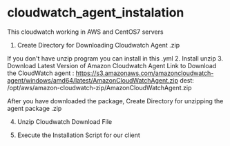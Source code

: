 # cloudwatch_agent_instalation
This cloudwatch working in AWS and CentOS7 servers

1. Create Directory for Downloading Cloudwatch Agent .zip

If you don't have unzip program you can install in this .yml
2. Install unzip
3. Download Latest Version of Amazon Cloudwatch Agent
Link to Download the CloudWatch agent : https://s3.amazonaws.com/amazoncloudwatch-agent/windows/amd64/latest/AmazonCloudWatchAgent.zip
dest: /opt/aws/amazon-cloudwatch-zip/AmazonCloudWatchAgent.zip

After you have downloaded the package, 
Create Directory for unzipping the agent package .zip

4. Unzip Cloudwatch Download File

5. Execute the Installation Script for our client
